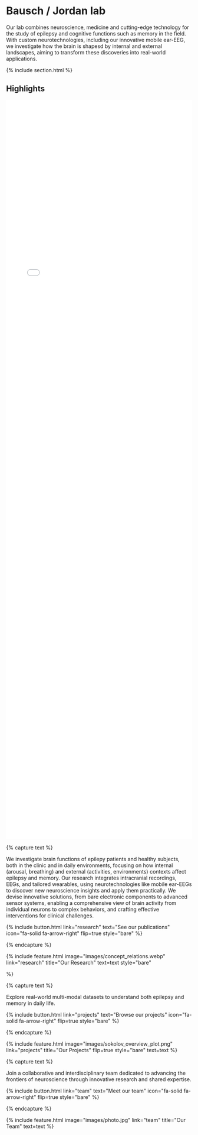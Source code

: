 ---
---

# Bausch / Jordan lab

Our lab combines neuroscience, medicine and cutting-edge technology for the study of epilepsy and cognitive functions such as memory in the field. 
With custom neurotechnologies, including our innovative mobile ear-EEG, we investigate how the brain is shapesd by internal and external landscapes,
aiming to transform these discoveries into real-world applications. 

{% include section.html %}

## Highlights

<iframe style="position:relative;top:0px;width:100%;height:50vh;" src="./images/inearEEG_demo.mp4" frameborder="0" allow="autoplay">&nbsp;</iframe>



{% capture text %}

We investigate brain functions of epilepy patients and healthy subjects, both in the clinic and in daily environments, 
focusing on how internal (arousal, breathing) and external (activities, environments) contexts affect epilepsy and memory. 
Our research integrates intracranial recordings, EEGs, and tailored wearables, using neurotechnologies like mobile ear-EEGs 
to discover new neuroscience insights and apply them practically. 
We devise innovative solutions, from bare electronic components to advanced sensor systems, enabling a comprehensive view 
of brain activity from individual neurons to complex behaviors, and crafting effective interventions for clinical challenges.

{%
  include button.html
  link="research"
  text="See our publications"
  icon="fa-solid fa-arrow-right"
  flip=true
  style="bare"
%}

{% endcapture %}

{%
  include feature.html
  image="images/concept_relations.webp"
  link="research"
  title="Our Research"
  text=text
  style="bare"
 
%}

{% capture text %}

Explore real-world multi-modal datasets to understand both epilepsy and memory in daily life.


{%
  include button.html
  link="projects"
  text="Browse our projects"
  icon="fa-solid fa-arrow-right"
  flip=true
  style="bare"
%}

{% endcapture %}

{%
  include feature.html
  image="images/sokolov_overview_plot.png"
  link="projects"
  title="Our Projects"
  flip=true
  style="bare"
  text=text
%}

{% capture text %}

Join a collaborative and interdisciplinary team dedicated to advancing the frontiers of neuroscience through innovative research and shared expertise.

{%
  include button.html
  link="team"
  text="Meet our team"
  icon="fa-solid fa-arrow-right"
  flip=true
  style="bare"
%}

{% endcapture %}

{%
  include feature.html
  image="images/photo.jpg"
  link="team"
  title="Our Team"
  text=text
%}
